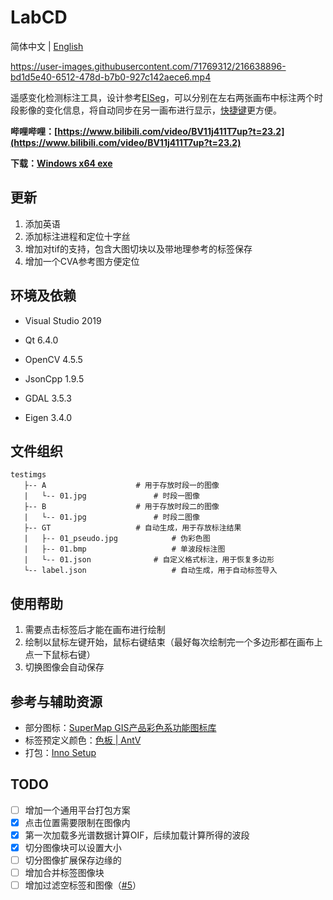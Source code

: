 # LabCD

简体中文 | [English](./README_EN.md)

https://user-images.githubusercontent.com/71769312/216638896-bd1d5e40-6512-478d-b7b0-927c142aece6.mp4

遥感变化检测标注工具，设计参考[EISeg](https://github.com/PaddlePaddle/PaddleSeg/tree/release/2.6/EISeg)，可以分别在左右两张画布中标注两个时段影像的变化信息，将自动同步在另一画布进行显示，[快捷键](https://github.com/geoyee/LabCD/wiki/%E5%BF%AB%E6%8D%B7%E9%94%AE%E5%88%97%E8%A1%A8)更方便。

**哔哩哔哩：[https://www.bilibili.com/video/BV11j411T7up?t=23.2](https://www.bilibili.com/video/BV11j411T7up?t=23.2)**

**下载：[Windows x64 exe](https://github.com/geoyee/LabCD/releases/download/0.2/LabCD-0.2-x64-setup.exe)**

## 更新

1. 添加英语
2.  添加标注进程和定位十字丝
4.  增加对tif的支持，包含大图切块以及带地理参考的标签保存
6.  增加一个CVA参考图方便定位

## 环境及依赖

- Visual Studio 2019

- Qt 6.4.0

- OpenCV 4.5.5

- JsonCpp 1.9.5

- GDAL 3.5.3

- Eigen 3.4.0

## 文件组织

```
testimgs
   ├-- A					# 用于存放时段一的图像
   |   └-- 01.jpg				# 时段一图像
   ├-- B					# 用于存放时段二的图像
   |   └-- 01.jpg				# 时段二图像
   ├-- GT					# 自动生成，用于存放标注结果
   |   ├-- 01_pseudo.jpg			# 伪彩色图
   |   ├-- 01.bmp			        # 单波段标注图
   |   └-- 01.json				# 自定义格式标注，用于恢复多边形
   └-- label.json	 		        # 自动生成，用于自动标签导入
```

## 使用帮助

1. 需要点击标签后才能在画布进行绘制
2. 绘制以鼠标左键开始，鼠标右键结束（最好每次绘制完一个多边形都在画布上点一下鼠标右键）
3. 切换图像会自动保存

## 参考与辅助资源

- 部分图标：[SuperMap GIS产品彩色系功能图标库](https://www.iconfont.cn/collections/detail?spm=a313x.7781069.1998910419.d9df05512&cid=32519)
- 标签预定义颜色：[色板 | AntV](https://antv.vision/zh/docs/specification/language/palette)
- 打包：[Inno Setup](https://jrsoftware.org/)

## TODO

- [ ] 增加一个通用平台打包方案
- [x] 点击位置需要限制在图像内
- [x] 第一次加载多光谱数据计算OIF，后续加载计算所得的波段
- [x] 切分图像块可以设置大小
- [ ] 切分图像扩展保存边缘的
- [ ] 增加合并标签图像块
- [ ] 增加过滤空标签和图像（[#5](https://github.com/geoyee/LabCD/issues/5)）
